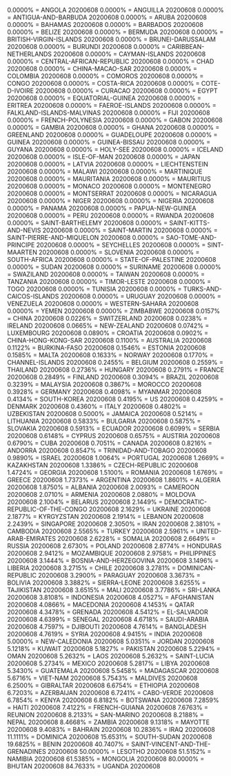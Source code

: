 0.0000% = ANGOLA 20200608 
0.0000% = ANGUILLA 20200608 
0.0000% = ANTIGUA-AND-BARBUDA 20200608 
0.0000% = ARUBA 20200608 
0.0000% = BAHAMAS 20200608 
0.0000% = BARBADOS 20200608 
0.0000% = BELIZE 20200608 
0.0000% = BERMUDA 20200608 
0.0000% = BRITISH-VIRGIN-ISLANDS 20200608 
0.0000% = BRUNEI-DARUSSALAM 20200608 
0.0000% = BURUNDI 20200608 
0.0000% = CARIBBEAN-NETHERLANDS 20200608 
0.0000% = CAYMAN-ISLANDS 20200608 
0.0000% = CENTRAL-AFRICAN-REPUBLIC 20200608 
0.0000% = CHAD 20200608 
0.0000% = CHINA-MACAO-SAR 20200608 
0.0000% = COLOMBIA 20200608 
0.0000% = COMOROS 20200608 
0.0000% = CONGO 20200608 
0.0000% = COSTA-RICA 20200608 
0.0000% = COTE-D-IVOIRE 20200608 
0.0000% = CURACAO 20200608 
0.0000% = EGYPT 20200608 
0.0000% = EQUATORIAL-GUINEA 20200608 
0.0000% = ERITREA 20200608 
0.0000% = FAEROE-ISLANDS 20200608 
0.0000% = FALKLAND-ISLANDS-MALVINAS 20200608 
0.0000% = FIJI 20200608 
0.0000% = FRENCH-POLYNESIA 20200608 
0.0000% = GABON 20200608 
0.0000% = GAMBIA 20200608 
0.0000% = GHANA 20200608 
0.0000% = GREENLAND 20200608 
0.0000% = GUADELOUPE 20200608 
0.0000% = GUINEA 20200608 
0.0000% = GUINEA-BISSAU 20200608 
0.0000% = GUYANA 20200608 
0.0000% = HOLY-SEE 20200608 
0.0000% = ICELAND 20200608 
0.0000% = ISLE-OF-MAN 20200608 
0.0000% = JAPAN 20200608 
0.0000% = LATVIA 20200608 
0.0000% = LIECHTENSTEIN 20200608 
0.0000% = MALAWI 20200608 
0.0000% = MARTINIQUE 20200608 
0.0000% = MAURITANIA 20200608 
0.0000% = MAURITIUS 20200608 
0.0000% = MONACO 20200608 
0.0000% = MONTENEGRO 20200608 
0.0000% = MONTSERRAT 20200608 
0.0000% = NICARAGUA 20200608 
0.0000% = NIGER 20200608 
0.0000% = NIGERIA 20200608 
0.0000% = PANAMA 20200608 
0.0000% = PAPUA-NEW-GUINEA 20200608 
0.0000% = PERU 20200608 
0.0000% = RWANDA 20200608 
0.0000% = SAINT-BARTHELEMY 20200608 
0.0000% = SAINT-KITTS-AND-NEVIS 20200608 
0.0000% = SAINT-MARTIN 20200608 
0.0000% = SAINT-PIERRE-AND-MIQUELON 20200608 
0.0000% = SAO-TOME-AND-PRINCIPE 20200608 
0.0000% = SEYCHELLES 20200608 
0.0000% = SINT-MAARTEN 20200608 
0.0000% = SLOVENIA 20200608 
0.0000% = SOUTH-AFRICA 20200608 
0.0000% = STATE-OF-PALESTINE 20200608 
0.0000% = SUDAN 20200608 
0.0000% = SURINAME 20200608 
0.0000% = SWAZILAND 20200608 
0.0000% = TAIWAN 20200608 
0.0000% = TANZANIA 20200608 
0.0000% = TIMOR-LESTE 20200608 
0.0000% = TOGO 20200608 
0.0000% = TUNISIA 20200608 
0.0000% = TURKS-AND-CAICOS-ISLANDS 20200608 
0.0000% = URUGUAY 20200608 
0.0000% = VENEZUELA 20200608 
0.0000% = WESTERN-SAHARA 20200608 
0.0000% = YEMEN 20200608 
0.0000% = ZIMBABWE 20200608 
0.0157% = CHINA 20200608 
0.0226% = SWITZERLAND 20200608 
0.0238% = IRELAND 20200608 
0.0665% = NEW-ZEALAND 20200608 
0.0742% = LUXEMBOURG 20200608 
0.0890% = CROATIA 20200608 
0.0902% = CHINA-HONG-KONG-SAR 20200608 
0.1100% = AUSTRALIA 20200608 
0.1122% = BURKINA-FASO 20200608 
0.1546% = ESTONIA 20200608 
0.1585% = MALTA 20200608 
0.1633% = NORWAY 20200608 
0.1770% = CHANNEL-ISLANDS 20200608 
0.2455% = BELGIUM 20200608 
0.2559% = THAILAND 20200608 
0.2736% = HUNGARY 20200608 
0.2791% = FRANCE 20200608 
0.2849% = FINLAND 20200608 
0.3094% = BRAZIL 20200608 
0.3239% = MALAYSIA 20200608 
0.3867% = MOROCCO 20200608 
0.3928% = GERMANY 20200608 
0.4098% = MYANMAR 20200608 
0.4134% = SOUTH-KOREA 20200608 
0.4195% = US 20200608 
0.4259% = DENMARK 20200608 
0.4360% = ITALY 20200608 
0.4802% = UZBEKISTAN 20200608 
0.5000% = JAMAICA 20200608 
0.5214% = LITHUANIA 20200608 
0.5833% = BULGARIA 20200608 
0.5875% = SLOVAKIA 20200608 
0.5913% = ECUADOR 20200608 
0.6099% = SERBIA 20200608 
0.6148% = CYPRUS 20200608 
0.6575% = AUSTRIA 20200608 
0.6790% = CUBA 20200608 
0.7051% = CANADA 20200608 
0.8216% = ANDORRA 20200608 
0.8547% = TRINIDAD-AND-TOBAGO 20200608 
0.9890% = ISRAEL 20200608 
1.0064% = PORTUGAL 20200608 
1.2669% = KAZAKHSTAN 20200608 
1.3386% = CZECH-REPUBLIC 20200608 
1.4724% = GEORGIA 20200608 
1.5100% = ROMANIA 20200608 
1.6769% = GREECE 20200608 
1.7373% = ARGENTINA 20200608 
1.8601% = ALGERIA 20200608 
1.8750% = ALBANIA 20200608 
2.0093% = CAMEROON 20200608 
2.0710% = ARMENIA 20200608 
2.0880% = MOLDOVA 20200608 
2.1004% = BELARUS 20200608 
2.1449% = DEMOCRATIC-REPUBLIC-OF-THE-CONGO 20200608 
2.1629% = UKRAINE 20200608 
2.1877% = KYRGYZSTAN 20200608 
2.1914% = LEBANON 20200608 
2.2439% = SINGAPORE 20200608 
2.3050% = IRAN 20200608 
2.3810% = CAMBODIA 20200608 
2.5565% = TURKEY 20200608 
2.5961% = UNITED-ARAB-EMIRATES 20200608 
2.6228% = SOMALIA 20200608 
2.6649% = RUSSIA 20200608 
2.6730% = POLAND 20200608 
2.8774% = HONDURAS 20200608 
2.9412% = MOZAMBIQUE 20200608 
2.9758% = PHILIPPINES 20200608 
3.1444% = BOSNIA-AND-HERZEGOVINA 20200608 
3.1496% = LIBERIA 20200608 
3.2715% = CHILE 20200608 
3.2781% = DOMINICAN-REPUBLIC 20200608 
3.2900% = PARAGUAY 20200608 
3.3673% = BOLIVIA 20200608 
3.3882% = SIERRA-LEONE 20200608 
3.6255% = TAJIKISTAN 20200608 
3.6515% = MALI 20200608 
3.7786% = SRI-LANKA 20200608 
3.8108% = INDONESIA 20200608 
4.0527% = AFGHANISTAN 20200608 
4.0866% = MACEDONIA 20200608 
4.1453% = QATAR 20200608 
4.3478% = GRENADA 20200608 
4.5412% = EL-SALVADOR 20200608 
4.6399% = SENEGAL 20200608 
4.6718% = SAUDI-ARABIA 20200608 
4.7597% = DJIBOUTI 20200608 
4.7614% = BANGLADESH 20200608 
4.7619% = SYRIA 20200608 
4.9415% = INDIA 20200608 
5.0000% = NEW-CALEDONIA 20200608 
5.0351% = JORDAN 20200608 
5.1218% = KUWAIT 20200608 
5.1827% = PAKISTAN 20200608 
5.2294% = OMAN 20200608 
5.2632% = LAOS 20200608 
5.2632% = SAINT-LUCIA 20200608 
5.2734% = MEXICO 20200608 
5.2817% = LIBYA 20200608 
5.3430% = GUATEMALA 20200608 
5.5458% = MADAGASCAR 20200608 
5.6716% = VIET-NAM 20200608 
5.7543% = MALDIVES 20200608 
6.2500% = GIBRALTAR 20200608 
6.6754% = ETHIOPIA 20200608 
6.7203% = AZERBAIJAN 20200608 
6.7241% = CABO-VERDE 20200608 
6.7854% = KENYA 20200608 
6.8182% = BOTSWANA 20200608 
7.2859% = HAITI 20200608 
7.4122% = FRENCH-GUIANA 20200608 
7.6763% = REUNION 20200608 
8.2133% = SAN-MARINO 20200608 
8.2188% = NEPAL 20200608 
8.4668% = ZAMBIA 20200608 
9.1318% = MAYOTTE 20200608 
9.4083% = BAHRAIN 20200608 
10.2836% = IRAQ 20200608 
11.1111% = DOMINICA 20200608 
15.6531% = SOUTH-SUDAN 20200608 
19.6825% = BENIN 20200608 
40.7407% = SAINT-VINCENT-AND-THE-GRENADINES 20200608 
50.0000% = LESOTHO 20200608 
51.5152% = NAMIBIA 20200608 
61.5385% = MONGOLIA 20200608 
80.0000% = BHUTAN 20200608 
84.7633% = UGANDA 20200608 
